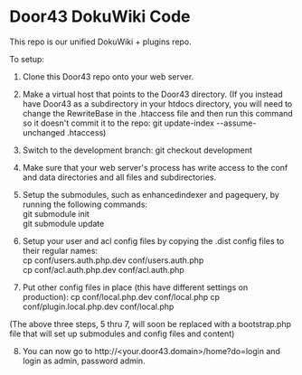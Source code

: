 Door43 DokuWiki Code
====================

This repo is our unified DokuWiki + plugins repo.

To setup:

1) Clone this Door43 repo onto your web server.

2) Make a virtual host that points to the Door43 directory. (If you instead have Door43 as a subdirectory in your htdocs directory, you will need to change the RewriteBase in the .htaccess file and then run this command so it doesn't commit it to the repo: git update-index --assume-unchanged .htaccess)

3) Switch to the development branch: git checkout development

4) Make sure that your web server's process has write access to the conf and data directories and all files and subdirectories.

5) Setup the submodules, such as enhancedindexer and pagequery, by running the following commands:<br/>
git submodule init<br/>
git submodule update

6) Setup your user and acl config files by copying the .dist config files to their regular names:<br/>
cp conf/users.auth.php.dev conf/users.auth.php<br/>
cp conf/acl.auth.php.dev conf/acl.auth.php

7) Put other config files in place (this have different settings on production):
cp conf/local.php.dev conf/local.php
cp conf/plugin.local.php.dev conf/local.php

(The above three steps, 5 thru 7, will soon be replaced with a bootstrap.php file that will set up submodules and config files and content)

8) You can now go to http://&lt;your.door43.domain&gt;/home?do=login and login as admin, password admin.
